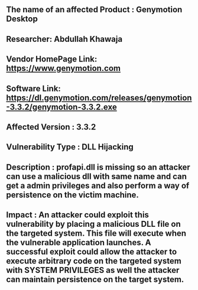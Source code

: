 ## The name of an affected Product : Genymotion Desktop

## Researcher: Abdullah Khawaja

## Vendor HomePage Link: https://www.genymotion.com

## Software Link: https://dl.genymotion.com/releases/genymotion-3.3.2/genymotion-3.3.2.exe

## Affected Version : 3.3.2

## Vulnerability Type : DLL Hijacking

## Description : profapi.dll is missing so an attacker can use a malicious dll with same name and can get a admin privileges and also perform a way of persistence on the victim machine.

## Impact : An attacker could exploit this vulnerability by placing a malicious DLL file on the targeted system. This file will execute when the vulnerable application launches. A successful exploit could allow the attacker to execute arbitrary code on the targeted system with SYSTEM PRIVILEGES as well the attacker can maintain persistence on the target system. 
